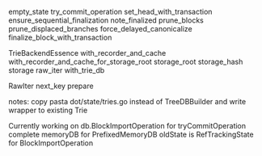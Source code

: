 empty_state
try_commit_operation
set_head_with_transaction
ensure_sequential_finalization
note_finalized
prune_blocks
prune_displaced_branches
force_delayed_canonicalize
finalize_block_with_transaction

TrieBackendEssence
with_recorder_and_cache
with_recorder_and_cache_for_storage_root
storage_root
storage_hash
storage
raw_iter
with_trie_db

RawIter
next_key
prepare

notes:
copy pasta dot/state/tries.go instead of TreeDBBuilder and write wrapper to existing Trie

Currently working on db.BlockImportOperation for tryCommitOperation
complete memoryDB for PrefixedMemoryDB
oldState is RefTrackingState for BlockImportOperation